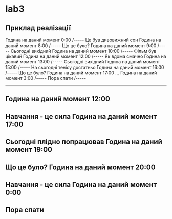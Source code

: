 # lab3

## Приклад реалізації

Година на даний момент 0:00
/-----
Це був дивовижний сон
Година на даний момент 8:00
/-----
Що це було?
Година на даний момент 9:00
/-----
Сьогодні вихідний
Година на даний момент 10:00
/-----
Фільм був цікавий
Година на даний момент 12:00
/-----
Як вдома смачно
Година на даний момент 13:00
/-----
Сьогодні вихідний
Година на даний момент 15:00
/-----
На сьогодні тенісу достатньо
Година на даний момент 16:00
/-----
Що це було?
Година на даний момент 17:00
...
Година на даний момент 3:00
/-----
Пора спати
/-----

---------------------------------------

Година на даний момент 12:00
-----
Навчання - це сила
Година на даний момент 17:00
-----
Сьогодні плідно попрацював
Година на даний момент 19:00
-----
Що це було?
Година на даний момент 20:00
-----
Навчання - це сила
Година на даний момент 0:00
-----
Пора спати
-----